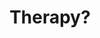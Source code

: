 ---
title: "Therapy?"
summary: "Alternative / Hard Rock group with Industrial and Punk influences from Northern Ireland, formed in 1989 by Andy Cairns and Fyfe Ewing . Michael McKeegan joined them shortly afterwards. Fyfe left the band in 1996, to be replaced by Graham Hopkins. Martin McCarrick also joined the band full-time at this stage, having appeared as a guest musician on previous Therapy? releases and played with them live. Graham left Therapy? in December 2001, he was replaced by Neil Cooper in 2002. Martin left the band in 2004."
image: "therapy.jpg"
---